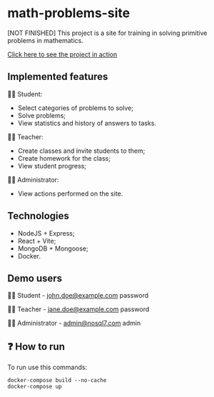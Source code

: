 # math-problems-site
[NOT FINISHED] This project is a site for training in solving primitive problems in mathematics.

[Click here to see the project in action](https://drive.google.com/file/d/1OyQgPUWnMwl-aMsy5-s2EtGu-LuPXHqm/view?usp=sharing)

## Implemented features
🧑‍🎓 Student:
* Select categories of problems to solve;
* Solve problems;
* View statistics and history of answers to tasks.

🧑‍🏫 Teacher:
* Create classes and invite students to them;
* Create homework for the class;
* View student progress;

👨‍💻 Administrator:
* View actions performed on the site.

## Technologies
* NodeJS + Express;
* React + Vite;
* MongoDB + Mongoose;
* Docker.

## Demo users

🧑‍🎓 Student - john.doe@example.com password

🧑‍🏫 Teacher - jane.doe@example.com password

👨‍💻 Administrator - admin@nosql7.com admin


## ❓ How to run
To run use this commands:
```
docker-compose build --no-cache
docker-compose up
```
